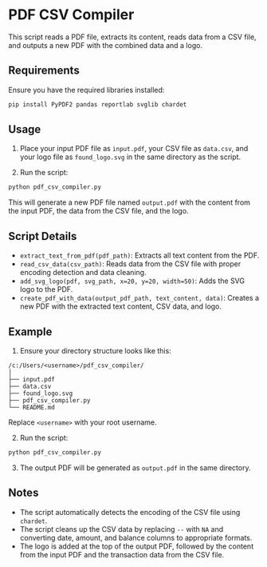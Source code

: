 # PDF CSV Compiler

This script reads a PDF file, extracts its content, reads data from a CSV file, and outputs a new PDF with the combined data and a logo.

## Requirements

Ensure you have the required libraries installed:
```sh
pip install PyPDF2 pandas reportlab svglib chardet
```

## Usage

1. Place your input PDF file as `input.pdf`, your CSV file as `data.csv`, and your logo file as `found_logo.svg` in the same directory as the script.

2. Run the script:
```sh
python pdf_csv_compiler.py
```

This will generate a new PDF file named `output.pdf` with the content from the input PDF, the data from the CSV file, and the logo.

## Script Details

- `extract_text_from_pdf(pdf_path)`: Extracts all text content from the PDF.
- `read_csv_data(csv_path)`: Reads data from the CSV file with proper encoding detection and data cleaning.
- `add_svg_logo(pdf, svg_path, x=20, y=20, width=50)`: Adds the SVG logo to the PDF.
- `create_pdf_with_data(output_pdf_path, text_content, data)`: Creates a new PDF with the extracted text content, CSV data, and logo.

## Example

1. Ensure your directory structure looks like this:
```
/c:/Users/<username>/pdf_csv_compiler/
│
├── input.pdf
├── data.csv
├── found_logo.svg
├── pdf_csv_compiler.py
└── README.md
```
Replace `<username>` with your root username.

2. Run the script:
```sh
python pdf_csv_compiler.py
```

3. The output PDF will be generated as `output.pdf` in the same directory.

## Notes

- The script automatically detects the encoding of the CSV file using `chardet`.
- The script cleans up the CSV data by replacing `--` with `NA` and converting date, amount, and balance columns to appropriate formats.
- The logo is added at the top of the output PDF, followed by the content from the input PDF and the transaction data from the CSV file.
